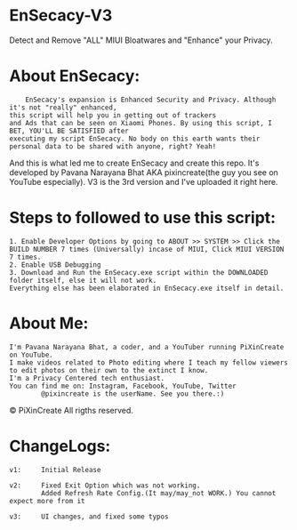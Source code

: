 # EnSecacy-V3

Detect and Remove "ALL" MIUI Bloatwares and "Enhance" your Privacy.


# About EnSecacy:
		EnSecacy's expansion is Enhanced Security and Privacy. Although it's not "really" enhanced,
	this script will help you in getting out of trackers
  	and Ads that can be seen on Xiaomi Phones. By using this script, I  BET, YOU'LL BE SATISFIED after
	executing my script EnSecacy. No body on this earth wants their personal data to be shared with anyone, right? Yeah!

And this is what led me to create EnSecacy and create this repo.
It's developed by Pavana Narayana Bhat AKA pixincreate(the guy you see on YouTube especially).
V3 is the 3rd version and I've uploaded it right here.

# Steps to followed to use this script:
	1. Enable Developer Options by going to ABOUT >> SYSTEM >> Click the BUILD NUMBER 7 times (Universally) incase of MIUI, Click MIUI VERSION 7 times.
	2. Enable USB Debugging
	3. Download and Run the EnSecacy.exe script within the DOWNLOADED folder itself, else it will not work.
	Everything else has been elaborated in EnSecacy.exe itself in detail.

# About Me:
	I'm Pavana Narayana Bhat, a coder, and a YouTuber running PiXinCreate on YouTube. 
	I make videos related to Photo editing where I teach my fellow viewers to edit photos on their own to the extinct I know. 
	I'm a Privacy Centered tech enthusiast.
	You can find me on: Instagram, Facebook, YouTube, Twitter
			@pixincreate is the userName. See you there.:)



© PiXinCreate
All rigths reserved.

# ChangeLogs:

	v1: 	Initial Release

	v2: 	Fixed Exit Option which was not working.
			Added Refresh Rate Config.(It may/may_not WORK.) You cannot expect more from it
		
	v3: 	UI changes, and fixed some typos
	
	
		
